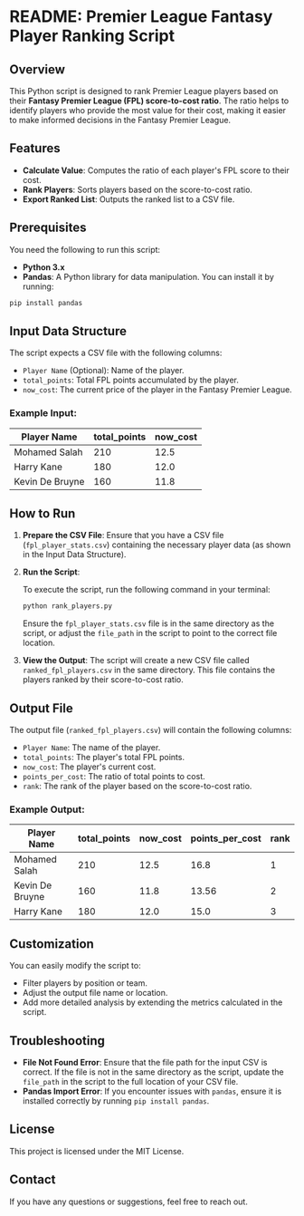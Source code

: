 
# README: Premier League Fantasy Player Ranking Script

## Overview

This Python script is designed to rank Premier League players based on their **Fantasy Premier League (FPL) score-to-cost ratio**. The ratio helps to identify players who provide the most value for their cost, making it easier to make informed decisions in the Fantasy Premier League.

## Features

- **Calculate Value**: Computes the ratio of each player's FPL score to their cost.
- **Rank Players**: Sorts players based on the score-to-cost ratio.
- **Export Ranked List**: Outputs the ranked list to a CSV file.

## Prerequisites

You need the following to run this script:
- **Python 3.x**
- **Pandas**: A Python library for data manipulation. You can install it by running:

```bash
pip install pandas
```

## Input Data Structure

The script expects a CSV file with the following columns:
- `Player Name` (Optional): Name of the player.
- `total_points`: Total FPL points accumulated by the player.
- `now_cost`: The current price of the player in the Fantasy Premier League.

### Example Input:

| Player Name   | total_points | now_cost |
|---------------|--------------|----------|
| Mohamed Salah | 210          | 12.5     |
| Harry Kane    | 180          | 12.0     |
| Kevin De Bruyne| 160         | 11.8     |

## How to Run

1. **Prepare the CSV File**:
   Ensure that you have a CSV file (`fpl_player_stats.csv`) containing the necessary player data (as shown in the Input Data Structure).

2. **Run the Script**:

   To execute the script, run the following command in your terminal:

   ```bash
   python rank_players.py
   ```

   Ensure the `fpl_player_stats.csv` file is in the same directory as the script, or adjust the `file_path` in the script to point to the correct file location.

3. **View the Output**:
   The script will create a new CSV file called `ranked_fpl_players.csv` in the same directory. This file contains the players ranked by their score-to-cost ratio.

## Output File

The output file (`ranked_fpl_players.csv`) will contain the following columns:
- `Player Name`: The name of the player.
- `total_points`: The player's total FPL points.
- `now_cost`: The player's current cost.
- `points_per_cost`: The ratio of total points to cost.
- `rank`: The rank of the player based on the score-to-cost ratio.

### Example Output:

| Player Name   | total_points | now_cost | points_per_cost | rank |
|---------------|--------------|----------|-----------------|------|
| Mohamed Salah | 210          | 12.5     | 16.8            | 1    |
| Kevin De Bruyne| 160         | 11.8     | 13.56           | 2    |
| Harry Kane    | 180          | 12.0     | 15.0            | 3    |

## Customization

You can easily modify the script to:
- Filter players by position or team.
- Adjust the output file name or location.
- Add more detailed analysis by extending the metrics calculated in the script.

## Troubleshooting

- **File Not Found Error**: Ensure that the file path for the input CSV is correct. If the file is not in the same directory as the script, update the `file_path` in the script to the full location of your CSV file.
- **Pandas Import Error**: If you encounter issues with `pandas`, ensure it is installed correctly by running `pip install pandas`.

## License

This project is licensed under the MIT License.

## Contact

If you have any questions or suggestions, feel free to reach out.
